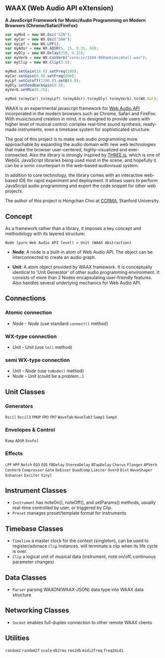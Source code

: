WAAX (Web Audio API eXtension)
------------------------------
**A JavaScript Framework for Music/Audio Programming on Modern Browsers (Chrome/Safari/FireFox)**

```javascript
var myMod = new WX.Osc("SIN");
var myCar = new WX.Osc("SAW");
var myLpf = new WX.LPF();
var myAdsr = new WX.ADSR(5, 15, 0.35, 60);
var myDly = new WX.Delay(250, 0.15);
var myVerb = new WX.ConVerb("core/ir/1644-960ambiencehall.wav");
var myClip = new WX.Clip(5.0);

myMod.setGain(10.0).setFreq(100);
myCar.setGain(0.4).setFreq(880);
myLpf.setCutoff(1200.0).setQ(4.0);
myDly.setFeedbackGain(0.5);
myVerb.setMix(0.25);

myMod.to(myCar).to(myLpf).to(myAdsr).to(myDly).to(myVerb).to(WX.Out);
```

WAAX is an experimental javascript framework for [Web Audio API][1] incorporated in the modern browsers such as Chrome, Safari and FireFox. With music/sound creation in mind, it is designed to provide users with higher level of musical control: complex real-time sound synthesis, ready-made instruments, even a timebase system for sophisticated structure.

The goal of this project is to make web audio programming more approachable by expanding the audio domain with new web technologies that make the browser user-centered, highly-visualized and ever-connected. Also the library is strongly inspired by [THREE.js][2], which is one of WebGL JavaScript libraries being used most in the scene, and hopefully it can be a sonic counterpart in the web-based audiovisual system.

In addition to core technology, the library comes with an interactive web-based IDE for rapid experiment and deployment. It allows users to perform JavaScript audio programming and export the code snippet for other web projects.

The author of this project is Hongchan Choi at [CCRMA][3], Stanford University.

[1]: https://dvcs.w3.org/hg/audio/raw-file/tip/webaudio/specification.html "Web Audio API: W3C Editor's Draft"
[2]: https://github.com/mrdoob/three.js/ "THREE.js: Github Repo"
[3]: https://ccrma.stanford.edu/ "The Center for Computer Research in Music and Acoustics at Stanford"



Concept
-------

As a framework rather than a library, it imposes a key concept and methodology with its layered structure:

    Node (pure Web Audio API level) > Unit (WAAX Abstraction)
  
- **Node**: A node is a built-in atom of Web Audio API. The object can be interconnected to create an audio graph.

- **Unit**: A atom object provided by WAAX framework. It is conceptually identical to 'Unit Generator' of other audio programming environment. It consists of more than 2 Nodes encapsulating user-friendly features. Also handles several underlying mechanics for Web Audio API.



Connections
-----------
### Atomic connection
- *Node - Node* (use standard `connect()` method)

### WX-type connection
- *Unit - Unit* (use `to()` method)

### semi WX-type connection
- *Unit - Node* (use `toNode()` method)
- *Node - Unit* (could be a problem...)


Unit Classes
------------
### Generators
`Oscil` `Oscil3`
`FMOP` `FM3` `FM7`
`WaveTab` `WaveTab3`
`Samp1` `SampX`

### Envelopes & Control
`Ramp` `ADSR` `EnvFol`

### Effects
`LPF` `HPF` `Notch` `EQ3` `EQ5`
`FBDelay` `StereoDelay` `NTapDelay` `Chorus` `Flanger`
`APVerb` `ConVerb`
`Compressor` `Gate` `DeEsser` `QuadComp` `Limiter`
`OverD` `Dist` `WaveShaper` `Enhancer` `Exciter`
`Vinyl`


Instrument Classes
------------------
- `Instrument` has noteOn(), noteOff(), and setParams() methods, usually real-time controlled by user, or triggered by Clip.
- `Preset` manages preset/template format for instruments


Timebase Classes
----------------
- `Timeline` a master clock for the context (singleton), can be used to register/advnace `Clip` instances. will terminate a clip when its life cycle is over.
- `Clip` a logical unit of musical data (instrument, note on/off, continuous parameter changes)


Data Classes
------------
- `Parser` parsing WAXON(WAAX-JSON) data type into WAAX data structure


Networking Classes
------------------
- `Socket` enables full-duplex connection to other remote WAAX clients


Utilities
---------
`random2` `random2f`
`scale` 
`db2rms` `rms2db`
`midi2freq` `freq2midi`